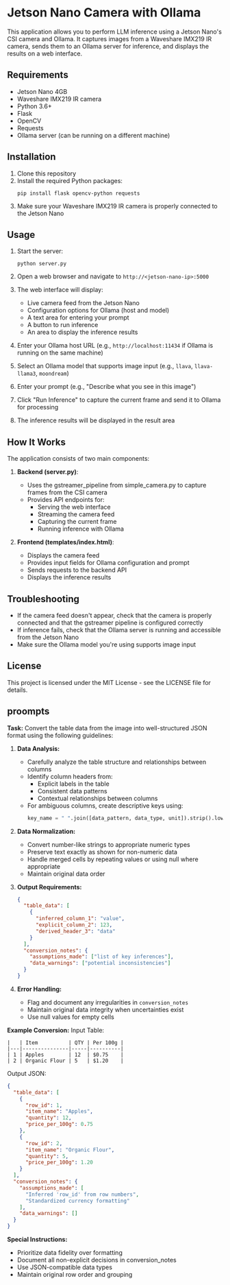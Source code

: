 # Jetson Nano Camera with Ollama

This application allows you to perform LLM inference using a Jetson Nano's CSI camera and Ollama. It captures images from a Waveshare IMX219 IR camera, sends them to an Ollama server for inference, and displays the results on a web interface.

## Requirements

- Jetson Nano 4GB
- Waveshare IMX219 IR camera
- Python 3.6+
- Flask
- OpenCV
- Requests
- Ollama server (can be running on a different machine)

## Installation

1. Clone this repository
2. Install the required Python packages:
   ```
   pip install flask opencv-python requests
   ```
3. Make sure your Waveshare IMX219 IR camera is properly connected to the Jetson Nano

## Usage

1. Start the server:
   ```
   python server.py
   ```
2. Open a web browser and navigate to `http://<jetson-nano-ip>:5000`
3. The web interface will display:
   - Live camera feed from the Jetson Nano
   - Configuration options for Ollama (host and model)
   - A text area for entering your prompt
   - A button to run inference
   - An area to display the inference results

4. Enter your Ollama host URL (e.g., `http://localhost:11434` if Ollama is running on the same machine)
5. Select an Ollama model that supports image input (e.g., `llava`, `llava-llama3`, `moondream`)
6. Enter your prompt (e.g., "Describe what you see in this image")
7. Click "Run Inference" to capture the current frame and send it to Ollama for processing
8. The inference results will be displayed in the result area

## How It Works

The application consists of two main components:

1. **Backend (server.py)**:
   - Uses the gstreamer_pipeline from simple_camera.py to capture frames from the CSI camera
   - Provides API endpoints for:
     - Serving the web interface
     - Streaming the camera feed
     - Capturing the current frame
     - Running inference with Ollama

2. **Frontend (templates/index.html)**:
   - Displays the camera feed
   - Provides input fields for Ollama configuration and prompt
   - Sends requests to the backend API
   - Displays the inference results

## Troubleshooting

- If the camera feed doesn't appear, check that the camera is properly connected and that the gstreamer pipeline is configured correctly
- If inference fails, check that the Ollama server is running and accessible from the Jetson Nano
- Make sure the Ollama model you're using supports image input

## License

This project is licensed under the MIT License - see the LICENSE file for details.




## proompts
**Task:** Convert the table data from the image into well-structured JSON format using the following guidelines:

1. **Data Analysis:**
   - Carefully analyze the table structure and relationships between columns
   - Identify column headers from:
     * Explicit labels in the table
     * Consistent data patterns
     * Contextual relationships between columns
   - For ambiguous columns, create descriptive keys using: 
     ```python
     key_name = " ".join([data_pattern, data_type, unit]).strip().lower().replace(" ", "_")
     ```

2. **Data Normalization:**
   - Convert number-like strings to appropriate numeric types
   - Preserve text exactly as shown for non-numeric data
   - Handle merged cells by repeating values or using null where appropriate
   - Maintain original data order

3. **Output Requirements:**
   ```json
   {
     "table_data": [
       {
         "inferred_column_1": "value",
         "explicit_column_2": 123,
         "derived_header_3": "data"
       }
     ],
     "conversion_notes": {
       "assumptions_made": ["list of key inferences"],
       "data_warnings": ["potential inconsistencies"]
     }
   }
   ```

4. **Error Handling:**
   - Flag and document any irregularities in `conversion_notes`
   - Maintain original data integrity when uncertainties exist
   - Use null values for empty cells

**Example Conversion:**
Input Table:
```
|   | Item          | QTY | Per 100g |
|---|---------------|-----|----------|
| 1 | Apples        | 12  | $0.75    |
| 2 | Organic Flour | 5   | $1.20    |
```

Output JSON:
```json
{
  "table_data": [
    {
      "row_id": 1,
      "item_name": "Apples",
      "quantity": 12,
      "price_per_100g": 0.75
    },
    {
      "row_id": 2,
      "item_name": "Organic Flour",
      "quantity": 5,
      "price_per_100g": 1.20
    }
  ],
  "conversion_notes": {
    "assumptions_made": [
      "Inferred 'row_id' from row numbers",
      "Standardized currency formatting"
    ],
    "data_warnings": []
  }
}
```

**Special Instructions:**
- Prioritize data fidelity over formatting
- Document all non-explicit decisions in conversion_notes
- Use JSON-compatible data types
- Maintain original row order and grouping